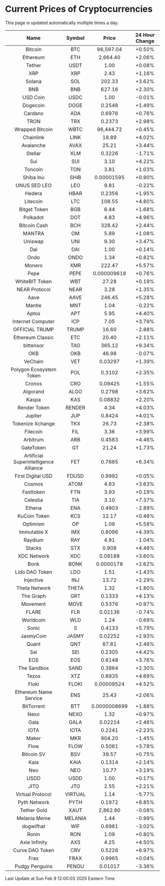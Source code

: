 # Current Prices of Cryptocurrencies
This page is updated automatically multiple times a day.

| Name | Symbol | Price | 24 Hour Change |
| :---: |:---:| :---: | :---: |
| Bitcoin | BTC | 96,597.04 | +0.50% |
| Ethereum | ETH | 2,664.40 | +2.06% |
| Tether | USDT | 1.00 | +0.08% |
| XRP | XRP | 2.43 | +1.16% |
| Solana | SOL | 202.33 | +3.62% |
| BNB | BNB | 627.16 | +2.30% |
| USD Coin | USDC | 1.00 | -0.01% |
| Dogecoin | DOGE | 0.2546 | +1.49% |
| Cardano | ADA | 0.6976 | +0.76% |
| TRON | TRX | 0.2373 | +2.98% |
| Wrapped Bitcoin | WBTC | 96,444.72 | +0.45% |
| Chainlink | LINK | 18.89 | +4.02% |
| Avalanche | AVAX | 25.21 | +3.44% |
| Stellar | XLM | 0.3226 | -1.71% |
| Sui | SUI | 3.10 | +4.22% |
| Toncoin | TON | 3.81 | +1.03% |
| Shiba Inu | SHIB | 0.00001595 | +0.90% |
| UNUS SED LEO | LEO | 9.81 | -0.22% |
| Hedera | HBAR | 0.2356 | +1.95% |
| Litecoin | LTC | 108.55 | +4.80% |
| Bitget Token | BGB | 6.44 | +1.68% |
| Polkadot | DOT | 4.83 | +4.96% |
| Bitcoin Cash | BCH | 328.42 | +2.44% |
| MANTRA | OM | 5.89 | +1.08% |
| Uniswap | UNI | 9.30 | +3.47% |
| Dai | DAI | 1.00 | +0.14% |
| Ondo | ONDO | 1.34 | +0.82% |
| Monero | XMR | 222.47 | +5.57% |
| Pepe | PEPE | 0.000009618 | +0.76% |
| WhiteBIT Token | WBT | 27.28 | +0.19% |
| NEAR Protocol | NEAR | 3.28 | +1.35% |
| Aave | AAVE | 246.45 | +5.28% |
| Mantle | MNT | 1.04 | -0.22% |
| Aptos | APT | 5.95 | +4.40% |
| Internet Computer | ICP | 7.05 | +3.79% |
| OFFICIAL TRUMP | TRUMP | 16.60 | -2.88% |
| Ethereum Classic | ETC | 20.40 | +2.11% |
| bittensor | TAO | 365.12 | +9.34% |
| OKB | OKB | 46.98 | -0.07% |
| VeChain | VET | 0.03297 | +1.39% |
| Polygon Ecosystem Token | POL | 0.3102 | +2.35% |
| Cronos | CRO | 0.09425 | +1.55% |
| Algorand | ALGO | 0.2798 | +3.62% |
| Kaspa | KAS | 0.08832 | +2.20% |
| Render Token | RENDER | 4.34 | +4.03% |
| Jupiter | JUP | 0.8424 | +4.01% |
| Tokenize Xchange | TKX | 26.73 | +2.38% |
| Filecoin | FIL | 3.36 | +3.99% |
| Arbitrum | ARB | 0.4583 | +4.46% |
| GateToken | GT | 21.24 | +1.73% |
| Artificial Superintelligence Alliance | FET | 0.7685 | +6.34% |
| First Digital USD | FDUSD | 0.9992 | +0.05% |
| Cosmos | ATOM | 4.63 | +3.63% |
| Fasttoken | FTN | 3.93 | +0.19% |
| Celestia | TIA | 3.10 | +7.37% |
| Ethena | ENA | 0.4903 | -2.89% |
| KuCoin Token | KCS | 12.17 | +0.46% |
| Optimism | OP | 1.09 | +5.58% |
| Immutable X | IMX | 0.8096 | +4.39% |
| Raydium | RAY | 4.91 | -1.04% |
| Stacks | STX | 0.908 | +4.46% |
| XDC Network | XDC | 0.09188 | +3.60% |
| Bonk | BONK | 0.0000178 | +2.62% |
| Lido DAO Token | LDO | 1.51 | +1.43% |
| Injective | INJ | 13.72 | +2.29% |
| Theta Network | THETA | 1.32 | +1.80% |
| The Graph | GRT | 0.1333 | +4.13% |
| Movement | MOVE | 0.5376 | +0.97% |
| FLARE | FLR | 0.02136 | -0.74% |
| Worldcoin | WLD | 1.24 | -0.69% |
| Sonic | S | 0.4133 | +5.79% |
| JasmyCoin | JASMY | 0.02252 | +2.93% |
| Quant | QNT | 87.81 | +2.48% |
| Sei | SEI | 0.2305 | +4.42% |
| EOS | EOS | 0.6148 | +3.76% |
| The Sandbox | SAND | 0.3864 | +2.30% |
| Tezos | XTZ | 0.8935 | +4.69% |
| Floki | FLOKI | 0.00009524 | +4.52% |
| Ethereum Name Service | ENS | 25.43 | +2.06% |
| BitTorrent | BTT | 0.0000008699 | +1.88% |
| Nexo | NEXO | 1.32 | +0.97% |
| Gala | GALA | 0.02214 | +2.46% |
| IOTA | IOTA | 0.2241 | +2.23% |
| Maker | MKR | 904.20 | -1.45% |
| Flow | FLOW | 0.5061 | +3.78% |
| Bitcoin SV | BSV | 39.57 | +0.75% |
| Kaia | KAIA | 0.1314 | +2.14% |
| Neo | NEO | 10.77 | +3.19% |
| USDD | USDD | 1.00 | +0.17% |
| JITO | JTO | 2.55 | +2.21% |
| Virtual Protocol | VIRTUAL | 1.14 | -5.77% |
| Pyth Network | PYTH | 0.1972 | +8.85% |
| Tether Gold | XAUT | 2,862.90 | -0.08% |
| Melania Meme | MELANIA | 1.44 | -0.99% |
| dogwifhat | WIF | 0.6981 | -3.02% |
| Ronin | RON | 1.09 | +0.80% |
| Axie Infinity | AXS | 4.25 | +4.50% |
| Curve DAO Token | CRV | 0.5226 | +6.97% |
| Frax | FRAX | 0.9965 | +0.04% |
| Pudgy Penguins | PENGU | 0.01017 | -3.36% |

Last Update at Sun Feb  9 12:00:03 2025 Eastern Time